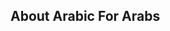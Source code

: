 

## About Arabic For Arabs


<!-- Security scan triggered at 2025-09-09 05:40:09 -->

<!-- Security scan triggered at 2025-09-09 05:56:54 -->

<!-- Security scan triggered at 2025-09-09 05:56:56 -->

<!-- Security scan triggered at 2025-09-28 15:47:57 -->

<!-- Security scan triggered at 2025-09-28 16:06:56 -->

<!-- Security scan triggered at 2025-09-28 16:06:57 -->

<!-- Security scan triggered at 2025-09-28 16:06:58 -->